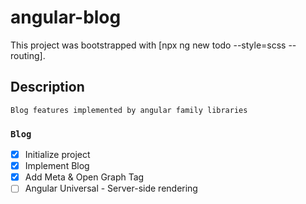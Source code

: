 # angular-blog

This project was bootstrapped with [npx ng new todo --style=scss --routing].

## Description

```
Blog features implemented by angular family libraries
```

### `Blog`

- [x] Initialize project
- [x] Implement Blog
- [x] Add Meta & Open Graph Tag
- [ ] Angular Universal - Server-side rendering
